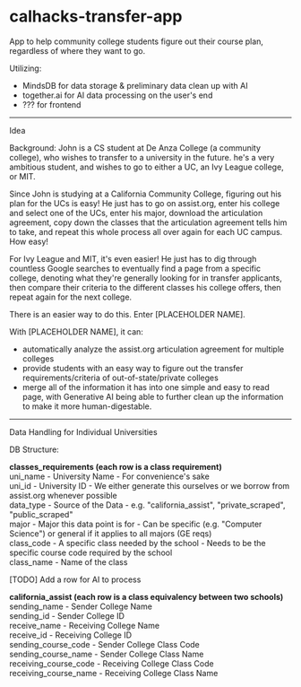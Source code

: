 # calhacks-transfer-app
App to help community college students figure out their course plan, regardless of where they want to go.

Utilizing:
- MindsDB for data storage & preliminary data clean up with AI
- together.ai for AI data processing on the user's end
- ??? for frontend

---
Idea

Background: John is a CS student at De Anza College (a community college), who wishes to transfer to a university in the future. he's a very ambitious student, and wishes to go to either a UC, an Ivy League college, or MIT.

Since John is studying at a California Community College, figuring out his plan for the UCs is easy! He just has to go on assist.org, enter his college and select one of the UCs, enter his major, download the articulation agreement, copy down the classes that the articulation agreement tells him to take, and repeat this whole process all over again for each UC campus. How easy!

For Ivy League and MIT, it's even easier! He just has to dig through countless Google searches to eventually find a page from a specific college, denoting what they're generally looking for in transfer applicants, then compare their criteria to the different classes his college offers, then repeat again for the next college.

There is an easier way to do this. Enter [PLACEHOLDER NAME].

With [PLACEHOLDER NAME], it can:
- automatically analyze the assist.org articulation agreement for multiple colleges
- provide students with an easy way to figure out the transfer requirements/criteria of out-of-state/private colleges
- merge all of the information it has into one simple and easy to read page, with Generative AI being able to further clean up the information to make it more human-digestable.

---
Data Handling for Individual Universities

DB Structure:

__classes_requirements (each row is a class requirement)__  
uni_name - University Name - For convenience's sake  
uni_id - University ID - We either generate this ourselves or we borrow from assist.org whenever possible  
data_type - Source of the Data - e.g. "california_assist", "private_scraped", "public_scraped"  
major - Major this data point is for - Can be specific (e.g. "Computer Science") or general if it applies to all majors (GE reqs)  
class_code - A specific class needed by the school - Needs to be the specific course code required by the school  
class_name - Name of the class

[TODO] Add a row for AI to process

__california_assist (each row is a class equivalency between two schools)__  
sending_name - Sender College Name  
sending_id - Sender College ID  
receive_name - Receiving College Name  
receive_id - Receiving College ID  
sending_course_code - Sender College Class Code  
sending_course_name - Sender College Class Name  
receiving_course_code - Receiving College Class Code  
receiving_course_name - Receiving College Class Name  
